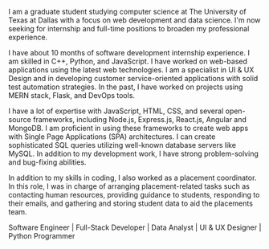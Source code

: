 I am a graduate student studying computer science at The University of Texas at Dallas with a focus on web development and data science. I'm now seeking for internship and full-time positions to broaden my professional experience.

I have about 10 months of software development internship experience. I am skilled in C++, Python, and JavaScript. I have worked on web-based applications using the latest web technologies. I am a specialist in UI & UX Design and in developing customer service-oriented applications with solid test automation strategies. In the past, I have worked on projects using MERN stack, Flask, and DevOps tools.

I have a lot of expertise with JavaScript, HTML, CSS, and several open-source frameworks, including Node.js, Express.js, React.js, Angular and MongoDB. I am proficient in using these frameworks to create web apps with Single Page Applications (SPA) architectures. I can create sophisticated SQL queries utilizing well-known database servers like MySQL. In addition to my development work, I have strong problem-solving and bug-fixing abilities.

In addition to my skills in coding, I also worked as a placement coordinator. In this role, I was in charge of arranging placement-related tasks such as contacting human resources, providing guidance to students, responding to their emails, and gathering and storing student data to aid the placements team.

Software Engineer | Full-Stack Developer | Data Analyst | UI & UX Designer | Python Programmer
